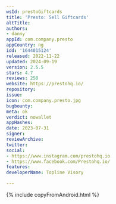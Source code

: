 ```yaml
---
wsId: prestoGiftcards
title: 'Presto: Sell Giftcards'
altTitle: 
authors:
- danny
appId: com.company.presto
appCountry: ng
idd: '1644015124'
released: 2022-11-22
updated: 2024-09-19
version: 2.5.5
stars: 4.7
reviews: 258
website: https://prestohq.io/
repository: 
issue: 
icon: com.company.presto.jpg
bugbounty: 
meta: ok
verdict: nowallet
appHashes: 
date: 2023-07-31
signer: 
reviewArchive: 
twitter: 
social:
- https://www.instagram.com/prestohq.io
- https://www.facebook.com/Prestohq.io/
features: 
developerName: Topline Visory

---
```


{% include copyFromAndroid.html %}